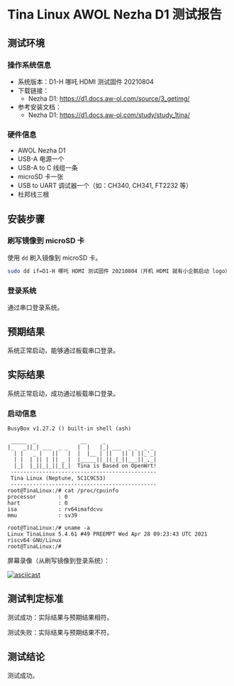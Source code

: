# Tina Linux AWOL Nezha D1 测试报告

## 测试环境

### 操作系统信息

- 系统版本：D1-H 哪吒 HDMI 测试固件 20210804
- 下载链接：
    - Nezha D1: https://d1.docs.aw-ol.com/source/3_getimg/
- 参考安装文档：
    - Nezha D1: https://d1.docs.aw-ol.com/study/study_1tina/

### 硬件信息

- AWOL Nezha D1
- USB-A 电源一个
- USB-A to C 线缆一条
- microSD 卡一张
- USB to UART 调试器一个（如：CH340, CH341, FT2232 等）
- 杜邦线三根

## 安装步骤

### 刷写镜像到 microSD 卡

使用 `dd` 刷入镜像到 microSD 卡。

```bash
sudo dd if=D1-H 哪吒 HDMI 测试固件 20210804（开机 HDMI 就有小企鹅启动 logo）.img of=/dev/sdc status=progress 
```

### 登录系统

通过串口登录系统。

## 预期结果

系统正常启动，能够通过板载串口登录。

## 实际结果

系统正常启动，成功通过板载串口登录。

### 启动信息

```log
BusyBox v1.27.2 () built-in shell (ash)                                                                               
                                                                                                                      
 _____  _              __     _                                                                                       
|_   _||_| ___  _ _   |  |   |_| ___  _ _  _ _                                                                        
  | |   _ |   ||   |  |  |__ | ||   || | ||_'_|                                                                       
  | |  | || | || _ |  |_____||_||_|_||___||_,_|                                                                       
  |_|  |_||_|_||_|_|  Tina is Based on OpenWrt!                                                                       
 ----------------------------------------------                                                                       
 Tina Linux (Neptune, 5C1C9C53)                                                                                       
 ----------------------------------------------                                                                       
root@TinaLinux:/# cat /proc/cpuinfo                                                                                   
processor       : 0                                                                                                   
hart            : 0                                                                                                   
isa             : rv64imafdcvu                                                                                        
mmu             : sv39                                                                                                
                                                                                                                      
root@TinaLinux:/# uname -a                                                                                            
Linux TinaLinux 5.4.61 #49 PREEMPT Wed Apr 28 09:23:43 UTC 2021 riscv64 GNU/Linux                                     
root@TinaLinux:/#
```

屏幕录像（从刷写镜像到登录系统）：

[![asciicast](https://asciinema.org/a/WSlC5RUcJFYH6hZnjxZYwqPtk.svg)](https://asciinema.org/a/WSlC5RUcJFYH6hZnjxZYwqPtk)

## 测试判定标准

测试成功：实际结果与预期结果相符。

测试失败：实际结果与预期结果不符。

## 测试结论

测试成功。
